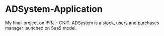 # ADSystem-Application
My final-project on IFRJ - CNIT. ADSystem is a stock, users and purchases manager launched on SaaS model.
